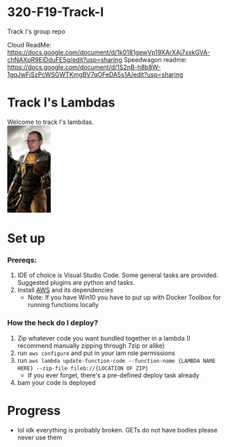 # 320-F19-Track-I
Track I's group repo

Cloud ReadMe: https://docs.google.com/document/d/1k0181gewVp19XArXAj7xxkGVA-chNAXpR9EjDduFE5g/edit?usp=sharing
Speedwagon readme: https://docs.google.com/document/d/1S2nB-h8b8W-1gqJwFjSzPcWSGWTKmgBV7qOFeDA5s1A/edit?usp=sharing

# Track I's Lambdas

Welcome to track I's lambdas. 
<br>
<img src="Freeman-fischer.png" width="100" height="200">


# Set up
### Prereqs:

1. IDE of choice is Visual Studio Code. Some general tasks are provided. Suggested plugins are python and tasks.
2. Install [AWS](https://docs.aws.amazon.com/cli/latest/userguide/install-cliv1.html) and its dependencies 
    * Note: If you have Win10 you have to put up with Docker Toolbox for running functions locally
   
### How the heck do I deploy?
   1. Zip whatever code you want bundled together in a lambda (I recommend manually zipping through 7zip or alike)
   2. run `aws configure` and put in your iam role permissions
   3. run `aws lambda update-function-code --function-name {LAMBDA NAME HERE} --zip-file fileb://{LOCATION OF ZIP}`
      * If you ever forget, there's a pre-defined deploy task already 
   4. bam your code is deployed

# Progress
* lol idk everything is probably broken. GETs do not have bodies please never use them
